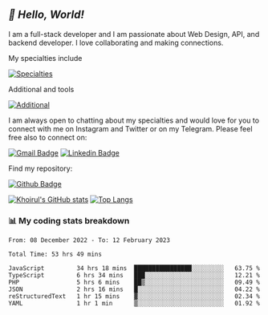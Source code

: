 ## _:wave: Hello, World!_

I am a full-stack developer and I am passionate about Web Design, API, and backend developer. I love collaborating and making connections.

My specialties include

[![Specialties](https://skillicons.dev/icons?i=php,laravel,javascript,react,vue,mysql,tailwind)](https://skillicons.dev)

Additional and tools

[![Additional](https://skillicons.dev/icons?i=bash,vscode,vite,webpack,vercel,git,github,gitlab)](https://skillicons.dev)

I am always open to chatting about my specialties and would love for you to connect with me on Instagram and Twitter or on my Telegram. Please feel free also to connect on:

[![Gmail Badge](https://img.shields.io/badge/-ahmusafir.khoirul@gmail.com-c14438?style=flat&logo=Gmail&logoColor=white&link=mailto:ahmusafir.khoirul@gmail.com)](mailto:ahmusafir.khoirul@gmail.com)
[![Linkedin Badge](https://img.shields.io/badge/-Ahmad_Musafir_Khoirul_Fattah-0072b1?style=flat&logo=Linkedin&logoColor=white&link=https://www.linkedin.com/in/ahmad-musafir-khoirul-fattah-26a53a207/)](https://www.linkedin.com/in/masmuss/)

Find my repository:

[![Github Badge](https://img.shields.io/badge/-masmuss-grey?style=flat&logo=github&logoColor=white&link=https://github.com/masmuss)](https://github.com/masmuss)

[![Khoirul's GitHub stats](https://github-readme-stats.vercel.app/api?username=masmuss&show_icons=true&include_all_commits=true&theme=transparent&layout=compact)](https://github.com/masmuss/github-readme-stats)
[![Top Langs](https://github-readme-stats.vercel.app/api/top-langs/?username=masmuss&theme=transparent&layout=compact)](https://github.com/masmuss/github-readme-stats)

### :bar_chart: My coding stats breakdown

<!--START_SECTION:waka-->

```text
From: 08 December 2022 - To: 12 February 2023

Total Time: 53 hrs 49 mins

JavaScript         34 hrs 18 mins  ████████████████░░░░░░░░░   63.75 %
TypeScript         6 hrs 34 mins   ███░░░░░░░░░░░░░░░░░░░░░░   12.21 %
PHP                5 hrs 6 mins    ██▒░░░░░░░░░░░░░░░░░░░░░░   09.49 %
JSON               2 hrs 16 mins   █░░░░░░░░░░░░░░░░░░░░░░░░   04.22 %
reStructuredText   1 hr 15 mins    ▓░░░░░░░░░░░░░░░░░░░░░░░░   02.34 %
YAML               1 hr 1 min      ▒░░░░░░░░░░░░░░░░░░░░░░░░   01.92 %
```

<!--END_SECTION:waka-->
